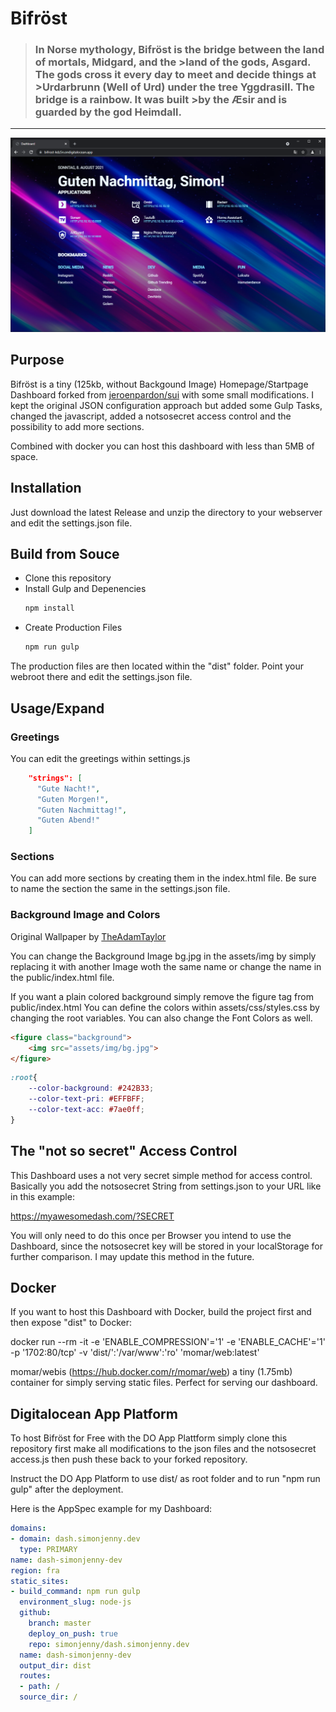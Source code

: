 # Bifröst

>### In Norse mythology, Bifröst is the bridge between the land of mortals, Midgard, and the >land of the gods, Asgard. The gods cross it every day to meet and decide things at >Urdarbrunn (Well of Urd) under the tree Yggdrasill. The bridge is a rainbow. It was built >by the Æsir and is guarded by the god Heimdall. 

---

![Screenshot of Bifröst](https://raw.githubusercontent.com/simonjenny/bifrost/master/.github/screenshot.PNG "Screenshot")


## Purpose

Bifröst is a tiny (125kb, without Backgound Image) Homepage/Startpage Dashboard forked from [jeroenpardon/sui](https://github.com/jeroenpardon/sui) with some small modifications. I kept the original JSON configuration approach but added some Gulp Tasks, changed the javascript, added a notsosecret access control and the possibility to add more sections. 

Combined with docker you can host this dashboard with less than 5MB of space.

## Installation

Just download the latest Release and unzip the directory to your webserver and edit the settings.json file.

## Build from Souce

- Clone this repository
- Install Gulp and Depenencies
  ```bash
  npm install
- Create Production Files
  ```bash 
  npm run gulp
The production files are then located within the "dist" folder. Point your webroot there and edit the settings.json file.

## Usage/Expand

### Greetings

You can edit the greetings within settings.js
```json
    "strings": [
      "Gute Nacht!",
      "Guten Morgen!",
      "Guten Nachmittag!",
      "Guten Abend!"
    ]
```

### Sections

You can add more sections by creating them in the index.html file. Be sure to name the section the same in the settings.json file.

### Background Image and Colors

Original Wallpaper by [TheAdamTaylor](https://www.deviantart.com/theadamtaylor/art/The-Bifrost-Wallpaper-866173189)

You can change the Background Image bg.jpg in the assets/img by simply replacing it with another Image woth the same name or change the name in the public/index.html file.

If you want a plain colored background simply remove the figure tag from public/index.html
You can define the colors within assets/css/styles.css by changing the root variables. You can also change the Font Colors as well.
```html
<figure class="background">
    <img src="assets/img/bg.jpg">    
</figure>
```

```css
:root{
	--color-background: #242B33;
	--color-text-pri: #EFFBFF;
	--color-text-acc: #7ae0ff;
}
```
## The "not so secret" Access Control

This Dashboard uses a not very secret simple method for access control. 
Basically you add the notsosecret String from settings.json to your URL like in this example:

https://myawesomedash.com/?SECRET

You will only need to do this once per Browser you intend to use the Dashboard, since the notsosecret key will be stored in your localStorage for further comparison. I may update this method in the future. 

## Docker
If you want to host this Dashboard with Docker, build the project first and then expose "dist" to Docker:

docker run --rm -it -e 'ENABLE_COMPRESSION'='1' -e 'ENABLE_CACHE'='1' -p '1702:80/tcp' -v 'dist/':'/var/www':'ro' 'momar/web:latest' 

momar/webis (https://hub.docker.com/r/momar/web) a tiny (1.75mb) container for simply serving static files. Perfect for serving our dashboard.

## Digitalocean App Platform

To host Bifröst for Free with the DO App Plattform simply clone this repository first make all modifications to the json files and the notsosecret access.js then push these back to your forked repository. 

Instruct the DO App Platform to use dist/ as root folder and to run "npm run gulp" after the deployment.

Here is the AppSpec example for my Dashboard:

```Yaml
domains:
- domain: dash.simonjenny.dev
  type: PRIMARY
name: dash-simonjenny-dev
region: fra
static_sites:
- build_command: npm run gulp
  environment_slug: node-js
  github:
    branch: master
    deploy_on_push: true
    repo: simonjenny/dash.simonjenny.dev
  name: dash-simonjenny-dev
  output_dir: dist
  routes:
  - path: /
  source_dir: /
